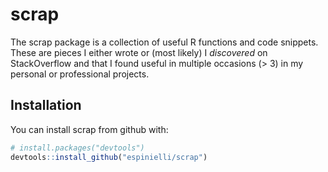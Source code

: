
<!-- README.md is generated from README.Rmd. Please edit that file -->

# scrap

The scrap package is a collection of useful R functions and code
snippets. These are pieces I either wrote or (most likely) I
*discovered* on StackOverflow and that I found useful in multiple
occasions (\> 3) in my personal or professional projects.

## Installation

You can install scrap from github with:

``` r
# install.packages("devtools")
devtools::install_github("espinielli/scrap")
```
